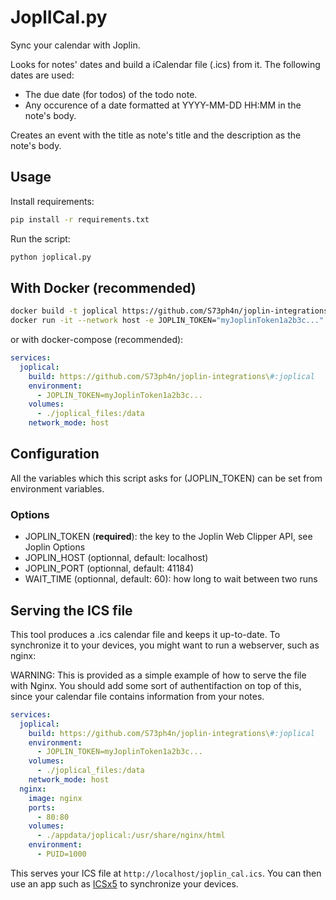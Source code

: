 # JoplICal.py
Sync your calendar with Joplin.

Looks for notes' dates and build a iCalendar file (.ics) from it.
The following dates are used:
* The due date (for todos) of the todo note.
* Any occurence of a date formatted at YYYY-MM-DD HH:MM in the note's body.

Creates an event with the title as note's title and the description as the note's body.
## Usage
Install requirements:
```bash
pip install -r requirements.txt
```

Run the script:
```bash
python joplical.py
```

## With Docker (recommended)
```sh
docker build -t joplical https://github.com/S73ph4n/joplin-integrations.git\#:joplical
docker run -it --network host -e JOPLIN_TOKEN="myJoplinToken1a2b3c..." -v ./joplical_files:/data joplical
```

or with docker-compose (recommended):

```yaml
services:
  joplical:
    build: https://github.com/S73ph4n/joplin-integrations\#:joplical
    environment:
      - JOPLIN_TOKEN=myJoplinToken1a2b3c...
    volumes:
      - ./joplical_files:/data
    network_mode: host
```

## Configuration
All the variables which this script asks for (JOPLIN\_TOKEN) can be set from environment variables.

### Options
* JOPLIN\_TOKEN (**required**): the key to the Joplin Web Clipper API, see Joplin Options
* JOPLIN\_HOST (optionnal, default: localhost)
* JOPLIN\_PORT (optionnal, default: 41184)
* WAIT\_TIME (optionnal, default: 60): how long to wait between two runs

## Serving the ICS file
This tool produces a .ics calendar file and keeps it up-to-date. To synchronize it to your devices, you might want to run a webserver, such as nginx:

WARNING: This is provided as a simple example of how to serve the file with Nginx. You should add some sort of authentifaction on top of this, since your calendar file contains information from your notes.

```yaml
services:
  joplical:
    build: https://github.com/S73ph4n/joplin-integrations\#:joplical
    environment:
      - JOPLIN_TOKEN=myJoplinToken1a2b3c...
    volumes:
      - ./joplical_files:/data
    network_mode: host
  nginx:
    image: nginx
    ports:
      - 80:80
    volumes:
      - ./appdata/joplical:/usr/share/nginx/html
    environment:
      - PUID=1000
```

This serves your ICS file at ```http://localhost/joplin_cal.ics```. You can then use an app such as [ICSx5](https://icsx5.bitfire.at/) to synchronize your devices.

